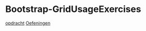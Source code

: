 # Bootstrap-GridUsageExercises

[opdracht](https://github.com/geert-timmermans/Bootstrap-GridUsageExercises/blob/master/opdracht.md)
[Oefeningen](https://geert-timmermans.github.io/Bootstrap-GridUsageExercises/)